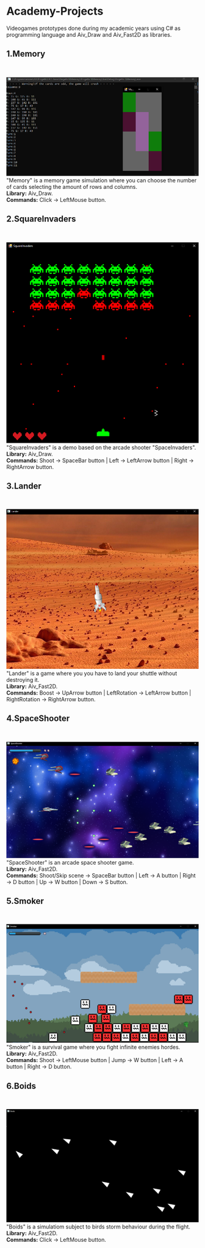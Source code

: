 # Academy-Projects
Videogames prototypes done during my academic years using C# as programming language and Aiv_Draw and Aiv_Fast2D as libraries.<br/>

<h2>1.Memory</h2> <br/>

![MEMORY](Images/Memory.PNG) <br/>
"Memory" is a memory game simulation where you can choose the number of cards selecting the amount of rows and columns.<br/>
<b>Library:</b> Aiv_Draw.<br/>
<b>Commands:</b> Click -> LeftMouse button.<br/>

<h2>2.SquareInvaders</h2> <br/>

![SQUAREINVADERS](Images/SquareInvaders.PNG) <br/>
"SquareInvaders" is a demo based on the arcade shooter "SpaceInvaders".<br/>
<b>Library:</b> Aiv_Draw.<br/>
<b>Commands:</b> Shoot -> SpaceBar button | Left -> LeftArrow button | Right -> RightArrow button.<br/>

<h2>3.Lander</h2> <br/>

![LANDER](Images/Lander.PNG) <br/>
"Lander" is a game where you you have to land your shuttle without destroying it.<br/>
<b>Library:</b> Aiv_Fast2D.<br/>
<b>Commands:</b> Boost -> UpArrow button | LeftRotation -> LeftArrow button | RightRotation -> RightArrow button.<br/>

<h2>4.SpaceShooter</h2> <br/>

![SPACESHOOTER](Images/SpaceShooter.PNG) <br/>
"SpaceShooter" is an arcade space shooter game.<br/>
<b>Library:</b> Aiv_Fast2D.<br/>
<b>Commands:</b> Shoot/Skip scene -> SpaceBar button | Left -> A button | Right -> D button | Up -> W button | Down -> S button.<br/>

<h2>5.Smoker</h2> <br/>

![SMOKER](Images/Smoker.PNG) <br/>
"Smoker" is a survival game where you fight infinite enemies hordes.<br/>
<b>Library:</b> Aiv_Fast2D.<br/>
<b>Commands:</b> Shoot -> LeftMouse button | Jump -> W button | Left -> A button | Right -> D button.<br/>

<h2>6.Boids</h2> <br/>

![BOIDS](Images/Boids.PNG) <br/>
"Boids" is a simulatiom subject to birds storm behaviour during the flight.<br/>
<b>Library:</b> Aiv_Fast2D.<br/>
<b>Commands:</b> Click -> LeftMouse button.<br/>
